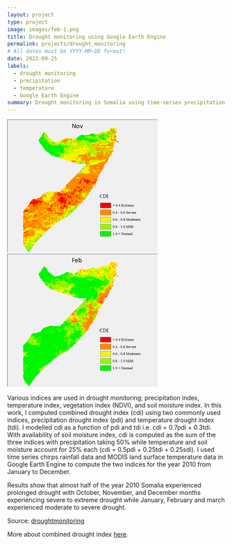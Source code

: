 ```yaml
---
layout: project
type: project
image: images/feb-1.png
title: Drought monitoring using Google Earth Engine
permalink: projects/drought_monitoring
# All dates must be YYYY-MM-DD format!
date: 2022-09-25
labels:
  - drought monitoring
  - precipitation
  - temperature
  - Google Earth Engine
summary: Drought monitoring in Somalia using time-series precipitation and temperature data in Google Earth Engine
---
```


<div class="ui small rounded images">
  <img class="ui image" src="../images/nov-1.png">
  
  
  <img class="ui image" src="../images/feb-1.png">
</div>

Various indices are used in drought monitoring; precipitation index, temperature index, vegetation index (NDVI), and soil moisture index. In this work, I computed combined drought index  (cdi) using two commonly used indices, precipitation drought index (pdi) and temperature drought index (tdi). I modelled cdi as a function of pdi and tdi i.e. cdi = 0.7pdi + 0.3tdi. With availability of soil moisture index, cdi is computed as the sum of the three indices with precipitation taking 50% while temperature and soil moisture account for 25% each (cdi = 0.5pdi + 0.25tdi + 0.25sdi). I used time series chirps rainfall data and MODIS land surface temperature data in Google Earth Engine to compute the two indices for the year 2010 from January to December. 

Results show that almost half of the year 2010 Somalia experienced prolonged drought with October, November, and December months experiencing severe to extreme drought while January, February and march experienced moderate to severe drought. 


Source: <a href="https://github.com/japhethkimeu/droughtmonitoring"><i class="large github icon"></i>droughtmonitoring</a>

More about combined drought index [here](https://cdi.faoswalim.org/uploads/CDI-Manual.pdf).



